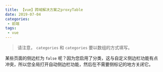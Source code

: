 ```yaml
--- 
title: 【vue】跨域解决方案之proxyTable  
date: 2019-07-04
categories: 
 - 前端
tags: 
 - vue
---
```


> 请注意， `categories` 和 `categories` 要以数组的方式填写。


某些页面的侧边栏为 `false` 呢？因为您启用了分类，这与自定义侧边栏功能有点冲突，所以您全局打开自动侧边栏功能，然后在不需要侧标记的地方关闭它。
